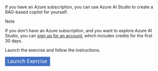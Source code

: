 If you have an Azure subscription, you can use Azure AI Studio to create a RAG-based copilot for yourself.

> [!NOTE]
> If you don't have an Azure subscription, and you want to explore Azure AI Studio, you can [sign up for an account](https://azure.microsoft.com/free?azure-portal=true), which includes credits for the first 30 days.

Launch the exercise and follow the instructions.

[![Button to launch exercise.](../media/launch-exercise.png)](https://go.microsoft.com/fwlink/?linkid=2261362&azure-portal=true)
